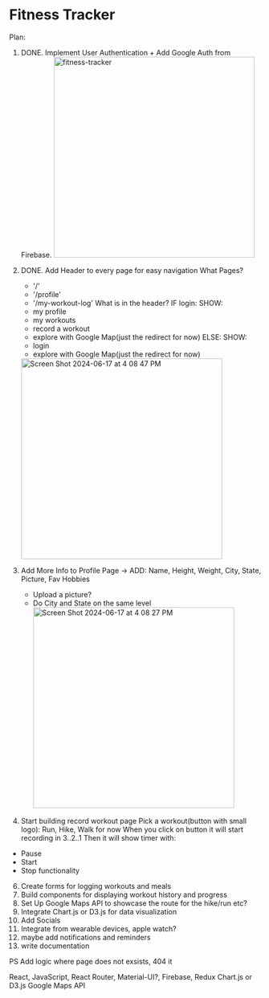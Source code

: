 # Fitness Tracker

Plan:

1. DONE. Implement User Authentication + Add Google Auth from Firebase.
   <img width="400" alt="fitness-tracker" src="https://github.com/catherinekomi/fitness-tracker/assets/64502672/03d5ee8d-ffb3-4905-a76e-9665877ba85d">

2. DONE. Add Header to every page for easy navigation
   What Pages?

   - '/'
   - '/profile'
   - '/my-workout-log'
     What is in the header?
     IF login:
     SHOW:
   - my profile
   - my workouts
   - record a workout
   - explore with Google Map(just the redirect for now)
     ELSE:
     SHOW:
   - login
   - explore with Google Map(just the redirect for now)

   <img width="400" alt="Screen Shot 2024-06-17 at 4 08 47 PM" src="https://github.com/catherinekomi/fitness-tracker/assets/64502672/f813995f-9e52-4e45-990f-67b9a3bb6f95">

3. Add More Info to Profile Page ->
   ADD:
   Name, Height, Weight, City, State, Picture,
   Fav Hobbies

   - Upload a picture?
   - Do City and State on the same level
     <img width="400" alt="Screen Shot 2024-06-17 at 4 08 27 PM" src="https://github.com/catherinekomi/fitness-tracker/assets/64502672/026a409b-af2e-4a61-b6ee-52b52ebf4222">

4. Start building record workout page
   Pick a workout(button with small logo): Run, Hike, Walk for now
   When you click on button it will start recording in 3..2..1
   Then it will show timer with:

- Pause
- Start
- Stop functionality

6. Create forms for logging workouts and meals
7. Build components for displaying workout history and progress
8. Set Up Google Maps API to showcase the route for the hike/run etc?
9. Integrate Chart.js or D3.js for data visualization
10. Add Socials
11. Integrate from wearable devices, apple watch?
12. maybe add notifications and reminders
13. write documentation

PS
Add logic where page does not exsists, 404 it

React, JavaScript, React Router, Material-UI?, Firebase, Redux
Chart.js or D3.js
Google Maps API
